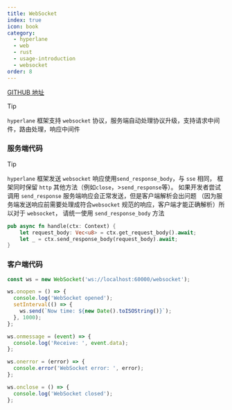 ```yaml
---
title: WebSocket
index: true
icon: book
category:
  - hyperlane
  - web
  - rust
  - usage-introduction
  - websocket
order: 8
---
```


<Share colorful />

[GITHUB 地址](https://github.com/ltpp-universe/hyperlane-quick-start/)

> [!tip]
>
> `hyperlane` 框架支持 `websocket` 协议，服务端自动处理协议升级，支持请求中间件，路由处理，响应中间件

### 服务端代码

> [!tip]
>
> `hyperlane` 框架发送 `websocket` 响应使用`send_response_body`，与 `sse` 相同，
> 框架同时保留 `http` 其他方法（例如`close`，>`send_response`等）。
> 如果开发者尝试调用 `send_response` 服务端响应会正常发送，但是客户端解析会出问题
> （因为服务端发送响应前需要处理成符合`websocket` 规范的响应，客户端才能正确解析）所以对于 `websocket`，
> 请统一使用 `send_response_body` 方法

```rust
pub async fn handle(ctx: Context) {
    let request_body: Vec<u8> = ctx.get_request_body().await;
    let _ = ctx.send_response_body(request_body).await;
}
```

### 客户端代码

```js
const ws = new WebSocket('ws://localhost:60000/websocket');

ws.onopen = () => {
  console.log('WebSocket opened');
  setInterval(() => {
    ws.send(`Now time: ${new Date().toISOString()}`);
  }, 1000);
};

ws.onmessage = (event) => {
  console.log('Receive: ', event.data);
};

ws.onerror = (error) => {
  console.error('WebSocket error: ', error);
};

ws.onclose = () => {
  console.log('WebSocket closed');
};
```
